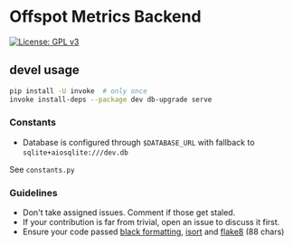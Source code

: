 # Offspot Metrics Backend

[![License: GPL v3](https://img.shields.io/badge/License-GPLv3-blue.svg)](https://www.gnu.org/licenses/gpl-3.0)

## devel usage

```sh
pip install -U invoke  # only once
invoke install-deps --package dev db-upgrade serve
```

### Constants

- Database is configured through `$DATABASE_URL` with fallback to `sqlite+aiosqlite:///dev.db`

See `constants.py`

### Guidelines

- Don't take assigned issues. Comment if those get staled.
- If your contribution is far from trivial, open an issue to discuss it first.
- Ensure your code passed [black formatting](https://pypi.org/project/black/), [isort](https://pypi.org/project/isort/) and [flake8](https://pypi.org/project/flake8/) (88 chars)